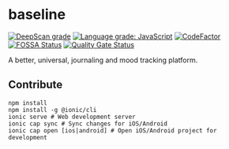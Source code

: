 # baseline
[![DeepScan grade](https://deepscan.io/api/teams/15815/projects/20905/branches/583898/badge/grade.svg)](https://deepscan.io/dashboard#view=project&tid=15815&pid=20905&bid=583898)
[![Language grade: JavaScript](https://img.shields.io/lgtm/grade/javascript/g/nkalupahana/moody.svg?logo=lgtm&logoWidth=18)](https://lgtm.com/projects/g/nkalupahana/moody/context:javascript)
[![CodeFactor](https://www.codefactor.io/repository/github/nkalupahana/baseline/badge)](https://www.codefactor.io/repository/github/nkalupahana/baseline)
[![FOSSA Status](https://app.fossa.com/api/projects/git%2Bgithub.com%2Fnkalupahana%2Fmoody.svg?type=small)](https://app.fossa.com/projects/git%2Bgithub.com%2Fnkalupahana%2Fmoody?ref=badge_small)
[![Quality Gate Status](https://sonarcloud.io/api/project_badges/measure?project=baseline&metric=alert_status)](https://sonarcloud.io/summary/new_code?id=baseline)

A better, universal, journaling and mood tracking platform.

## Contribute

```
npm install
npm install -g @ionic/cli
ionic serve # Web development server
ionic cap sync # Sync changes for iOS/Android
ionic cap open [ios|android] # Open iOS/Android project for development
```
